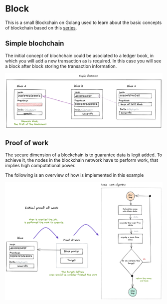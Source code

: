# Block

This is a small Blockchain on Golang used to learn about the basic concepts of blockchain based on this [series](https://dev.to/nheindev/series/11864).


## Simple blochchain

The initial concept of blochchain could be asociated to a ledger book, in which you will add  a new transaction as is required.
In this case you will see a block after block storing the transaction information.

![](images/1_simple_blockchain.png)


## Proof of work

The secure dimension of a blockchain is to guarantee data is legit added. To achieve it, the nodes in the blockchain network have to perform work, 
that implies high computational power. 

The following is an overview of how is implemented in this example

![](images/2_pow.png)
